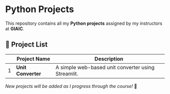 # Python Projects 
This repository contains all my **Python projects** assigned by my instructors at **GIAIC**.  

## 📂 Project List  

|    | Project Name                 | Description                          |
|----|------------------------------|--------------------------------------|
| 1  | **Unit Converter**           | A simple web-based unit converter using Streamlit. |

*New projects will be added as I progress through the course!* 🚀  
